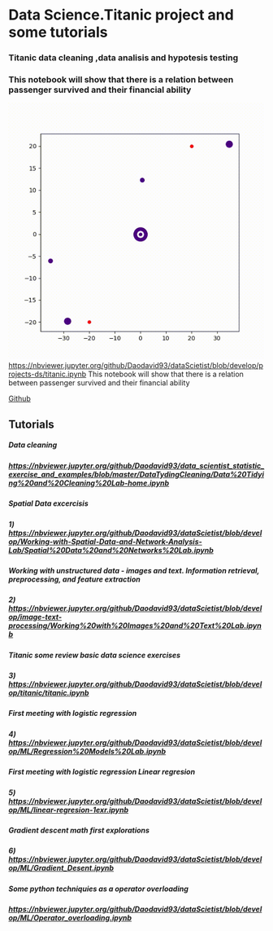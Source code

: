 

# Data Science.Titanic project and some tutorials 

### Titanic data cleaning ,data analisis and hypotesis testing
### This notebook will show that there is a relation between passenger survived and their financial ability
![](https://github.com/Daodavid93/Barnes-Hut-Algorithm_Nbodies_Problem/blob/master/video/8-bodies.gif)
https://nbviewer.jupyter.org/github/Daodavid93/dataScietist/blob/develop/projects-ds/titanic.ipynb
This notebook will show that there is a relation between passenger survived and their financial ability

[Github](https://github.com/) 






## Tutorials
##### Data cleaning 
##### https://nbviewer.jupyter.org/github/Daodavid93/data_scientist_statistic_exercise_and_examples/blob/master/DataTydingCleaning/Data%20Tidying%20and%20Cleaning%20Lab-home.ipynb

##### Spatial Data excercisis
##### 1) https://nbviewer.jupyter.org/github/Daodavid93/dataScietist/blob/develop/Working-with-Spatial-Data-and-Network-Analysis-Lab/Spatial%20Data%20and%20Networks%20Lab.ipynb

##### Working with unstructured data - images and text. Information retrieval, preprocessing, and feature extraction
##### 2) https://nbviewer.jupyter.org/github/Daodavid93/dataScietist/blob/develop/image-text-processing/Working%20with%20Images%20and%20Text%20Lab.ipynb

##### Titanic some review basic data science exercises
##### 3) https://nbviewer.jupyter.org/github/Daodavid93/dataScietist/blob/develop/titanic/titanic.ipynb

##### First meeting with logistic regression
##### 4) https://nbviewer.jupyter.org/github/Daodavid93/dataScietist/blob/develop/ML/Regression%20Models%20Lab.ipynb

##### First meeting with logistic regression Linear  regresion 
##### 5) https://nbviewer.jupyter.org/github/Daodavid93/dataScietist/blob/develop/ML/linear-regresion-1exr.ipynb

#####  Gradient descent math first explorations
##### 6) https://nbviewer.jupyter.org/github/Daodavid93/dataScietist/blob/develop/ML/Gradient_Desent.ipynb

##### Some python techniquies as a  operator overloading 
##### https://nbviewer.jupyter.org/github/Daodavid93/dataScietist/blob/develop/ML/Operator_overloading.ipynb


